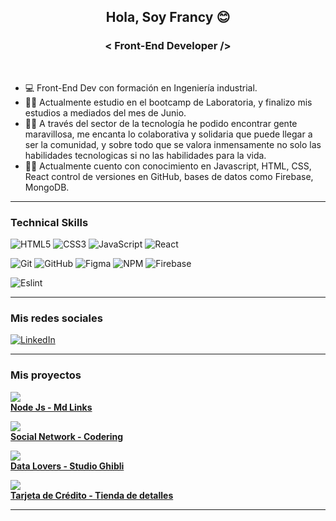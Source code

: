<h2 align="center" >
    Hola, Soy Francy 😊
</h2>

<h3 align="center" >
    < Front-End Developer />
</h3><br>
    
- 💻  Front-End Dev con formación en Ingeniería industrial. 
- 👩‍🎓 Actualmente estudio en el bootcamp de Laboratoria, y finalizo mis estudios a mediados del mes de Junio.
- 🤝🏼 A través del sector de la tecnología he podido encontrar gente maravillosa, me encanta lo colaborativa y solidaria que puede llegar a ser la comunidad, y sobre todo que se valora inmensamente no solo las habilidades tecnologicas si no las habilidades para la vida.
- 👩‍💻 Actualmente cuento con conocimiento en Javascript, HTML, CSS, React control de versiones en GitHub, bases de datos como Firebase, MongoDB. 

  
------

### Technical Skills

![HTML5](https://img.shields.io/badge/html5-%23E34F26.svg?style=for-the-badge&logo=html5&logoColor=white) ![CSS3](https://img.shields.io/badge/css3-%231572B6.svg?style=for-the-badge&logo=css3&logoColor=white) ![JavaScript](https://img.shields.io/badge/javascript-%23323330.svg?style=for-the-badge&logo=javascript&logoColor=%23F7DF1E) ![React](https://img.shields.io/badge/react-%2320232a.svg?style=for-the-badge&logo=react&logoColor=%2361DAFB) 

![Git](https://img.shields.io/badge/git-%23F05033.svg?style=for-the-badge&logo=git&logoColor=white) ![GitHub](https://img.shields.io/badge/github-%23121011.svg?style=for-the-badge&logo=github&logoColor=white) ![Figma](https://img.shields.io/badge/figma-%23F24E1E.svg?style=for-the-badge&logo=figma&logoColor=white) ![NPM](https://img.shields.io/badge/NPM-%23000000.svg?style=for-the-badge&logo=npm&logoColor=white) ![Firebase](https://img.shields.io/badge/firebase-%23039BE5.svg?style=for-the-badge&logo=firebase)

![Eslint](https://img.shields.io/badge/eslint-3A33D1?style=for-the-badge&logo=eslint&logoColor=white)
  
------
  
<h3 align="left">Mis redes sociales</h3>
<p align="left">
<a href="https://www.linkedin.com/in/perdelangel/" target="_blank"><img src="https://img.shields.io/badge/LinkedIn-0077B5?style=for-the-badge&logo=linkedin&logoColor=white" alt="LinkedIn"/></a>
</p>
  
------

<h3 align="left">Mis proyectos</h3>
<p align="left">

<a href="https://www.npmjs.com/package/md-links.francy" target="_blank"><img src="https://i.imgur.com/esfFS0f.png" with="50px"><br>
**Node Js - Md Links**</a>
<br>


<a href="https://francy15.github.io/BOG004-social-network/src/index.html" target="_blank"><img src="https://i.imgur.com/6MvDWQt.png" with="50px"><br>
**Social Network - Codering**</a>
<br>
    
<a href="https://francy15.github.io/BOG004-data-lovers/src/index.html" target="_blank"><img src="https://i.imgur.com/IfeXYfb.png" with="50px"><br>
**Data Lovers - Studio Ghibli**</a>
<br>

<a href="https://francy15.github.io/BOG004-card-validation/src/index.html" target="_blank"><img src="https://i.imgur.com/I79re3u.png"><br>
**Tarjeta de Crédito - Tienda de detalles** </a>
<br>

</p>

------
